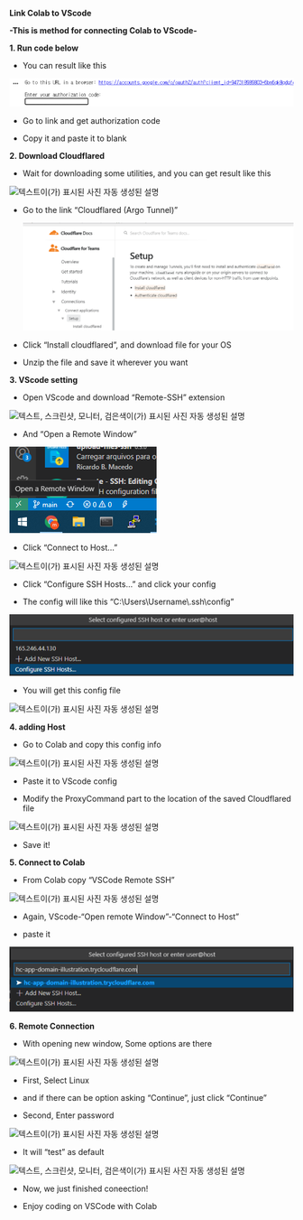 **Link Colab to VScode**

**-This is method for connecting Colab to VScode-**

**1. Run code below**

-   You can result like this

**![](media/5336b5fa68963d31980ac9682e7cc6c6.png)**

-   Go to link and get authorization code

-   Copy it and paste it to blank

**2. Download Cloudflared**

-   Wait for downloading some utilities, and you can get result like this

![텍스트이(가) 표시된 사진 자동 생성된
설명](media/9db22fb03b9fdb6ec4c301976ffe8787.png)

-   Go to the link “Cloudflared (Argo Tunnel)”

    ![](media/06c7607bdafcfec4cb6508fd5fd791dd.png)

-   Click “Install cloudflared”, and download file for your OS

-   Unzip the file and save it wherever you want

**3. VScode setting**

-   Open VScode and download “Remote-SSH” extension

![텍스트, 스크린샷, 모니터, 검은색이(가) 표시된 사진 자동 생성된
설명](media/b469f75f3a1924490043befccd1e0106.png)

-   And “Open a Remote Window”

![](media/44e15ed94dd8759868ce550b23a8ec7f.png)

-   Click “Connect to Host…”

![텍스트이(가) 표시된 사진 자동 생성된
설명](media/f63785a7fbcd58fdc150e3a104dd6477.png)

-   Click “Configure SSH Hosts…” and click your config

-   The config will like this “C:\\Users\\Username\\.ssh\\config”

![](media/a624f9e5176c9256b756a39b12e05feb.png)

-   You will get this config file

![텍스트이(가) 표시된 사진 자동 생성된
설명](media/6b61ba2cd8f3965539ba3cf464902fc2.png)

**4. adding Host**

-   Go to Colab and copy this config info

![텍스트이(가) 표시된 사진 자동 생성된
설명](media/5d78c47e59616758feb1cc3f88180096.png)

-   Paste it to VScode config

-   Modify the ProxyCommand part to the location of the saved Cloudflared file

![텍스트이(가) 표시된 사진 자동 생성된
설명](media/ea444862f6c2283664fab931d38e53d7.png)

-   Save it!

**5. Connect to Colab**

-   From Colab copy “VSCode Remote SSH”

![텍스트이(가) 표시된 사진 자동 생성된
설명](media/5028bca0d10cdb1b3723fb83e4a158d8.png)

-   Again, VScode-“Open remote Window”-“Connect to Host”

-   paste it

![](media/fbaa7e4dc5faec62e2f397cf1a1ac555.png)

**6. Remote Connection**

-   With opening new window, Some options are there

![텍스트이(가) 표시된 사진 자동 생성된
설명](media/407093e055756aa7bd8489dd3bd4e2ee.png)

-   First, Select Linux

-   and if there can be option asking “Continue”, just click “Continue”

-   Second, Enter password

![텍스트이(가) 표시된 사진 자동 생성된
설명](media/835d931127b9b2c99b4f5b2a98a9c0a0.png)

-   It will “test” as default

![텍스트, 스크린샷, 모니터, 검은색이(가) 표시된 사진 자동 생성된
설명](media/2187e26b2c39bd0734c8207cc3046969.png)

-   Now, we just finished coneection!

-   Enjoy coding on VSCode with Colab
